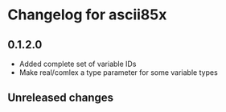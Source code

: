 # Changelog for ascii85x

## 0.1.2.0

- Added complete set of variable IDs
- Make real/comlex a type parameter for some variable types

## Unreleased changes
